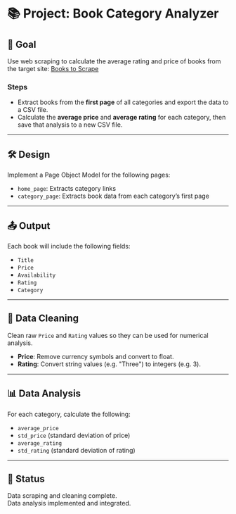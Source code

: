 # 📚 Project: Book Category Analyzer

## 🎯 Goal
Use web scraping to calculate the average rating and price of books from the target site: [Books to Scrape](https://books.toscrape.com)

### Steps
- Extract books from the **first page** of all categories and export the data to a CSV file.
- Calculate the **average price** and **average rating** for each category, then save that analysis to a new CSV file.

---

## 🛠️ Design

Implement a Page Object Model for the following pages:
- `home_page`: Extracts category links
- `category_page`: Extracts book data from each category’s first page

---

## 📤 Output

Each book will include the following fields:
- `Title`
- `Price`
- `Availability`
- `Rating`
- `Category`

---

## 🧹 Data Cleaning

Clean raw `Price` and `Rating` values so they can be used for numerical analysis.

- **Price**: Remove currency symbols and convert to float.
- **Rating**: Convert string values (e.g. "Three") to integers (e.g. 3).

---

## 📊 Data Analysis

For each category, calculate the following:
- `average_price`
- `std_price` (standard deviation of price)
- `average_rating`
- `std_rating` (standard deviation of rating)

---

## 🚧 Status

Data scraping and cleaning complete.  
Data analysis implemented and integrated.